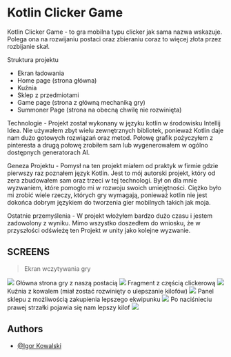 
# Kotlin Clicker Game

Kotlin Clicker Game - to gra mobilna typu clicker jak sama nazwa wskazuje. Polega ona na rozwijaniu postaci oraz zbieraniu coraz to więcej złota przez rozbijanie skał.

Struktura projektu
- Ekran ładowania
- Home page (strona główna)
- Kuźnia
- Sklep z przedmiotami
- Game page (strona z główną mechaniką gry)
- Summoner Page (strona na obecną chwilę nie rozwinięta)

Technologie - Projekt został wykonany w języku kotlin w środowisku Intellij Idea. Nie używałem zbyt wielu zewnętrznych bibliotek, ponieważ Kotlin daje nam dużo gotowych rozwiązań oraz metod. Połowę grafik pożyczyłem z pinteresta a drugą połowę zrobiłem sam lub wygenerowałem w ogólno dostępnych generatorach AI.

Geneza Projektu - Pomysł na ten projekt miałem od praktyk w firmie gdzie pierwszy raz poznałem język Kotlin. Jest to mój autorski projekt, który od zera zbudowałem sam oraz trzeci w tej technologi. Był on dla mnie wyzwaniem, które pomogło mi w rozwoju swoich umiejętności. Ciężko było mi zrobić wiele rzeczy, których gry wymagają, ponieważ kotlin nie jest dokońca dobrym językiem do tworzenia gier mobilnych takich jak moja.

Ostatnie przemyślenia - W projekt włożyłem bardzo dużo czasu i jestem zadowolony z wyniku. Mimo wszystko doszedłem do wniosku, że w przyszłości odświeżę ten Projekt w unity jako kolejne wyzwanie.

## SCREENS
> Ekran wczytywania gry
<image src="opisowefoty/Zrzut ekranu 2024-02-23 161823.png">
Główna strona gry z naszą postacią
<image src="opisowefoty/2.png">
Fragment z częścią clickerową
<image src="opisowefoty/3.png">
Kuźnia z kowalem (miał zostać rozwinięty o ulepszanie kilofów)
<image src="opisowefoty/4.png">
Panel sklepu z możliwością zakupienia lepszego ekwipunku
<image src="opisowefoty/5.png">
Po naciśnieciu prawej strzałki pojawia się nam lepszy kilof
<image src="opisowefoty/6.png">

## Authors

- [@Igor Kowalski](https://github.com/Szwajcar0)
